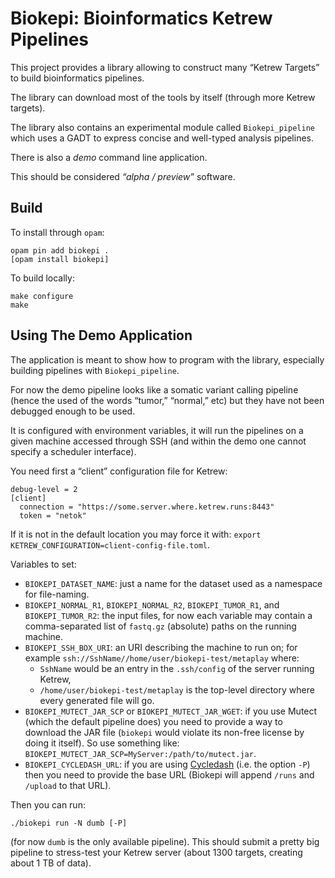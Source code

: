 Biokepi: Bioinformatics Ketrew Pipelines
========================================

This project provides a library allowing to construct many “Ketrew Targets” to
build bioinformatics pipelines. 

The library can download most of the tools by itself (through more Ketrew
targets).

The library also contains an experimental module called `Biokepi_pipeline` which
uses a GADT to express concise and well-typed analysis pipelines.

There is also a *demo* command line application.

This should be considered *“alpha / preview”* software.

Build
-----

To install through `opam`:

    opam pin add biokepi .
    [opam install biokepi]


To build locally:

    make configure
    make

Using The Demo Application
--------------------------

The application is meant to show how to program with the library, especially
building pipelines with `Biokepi_pipeline`.

For now the demo pipeline looks like a somatic variant calling pipeline (hence
the used of the words “tumor,” “normal,” etc) but they have not been debugged
enough to be used.

It is configured with environment variables, it will run the pipelines on a
given machine accessed through SSH (and within the demo one cannot specify a
scheduler interface).

You need first a “client” configuration file for Ketrew:

```
debug-level = 2
[client]
  connection = "https://some.server.where.ketrew.runs:8443"
  token = "netok"
```

If it is not in the default location you may force it with:
`export KETREW_CONFIGURATION=client-config-file.toml`.

Variables to set:

- `BIOKEPI_DATASET_NAME`: just a name for the dataset used as a namespace for
file-naming.
- `BIOKEPI_NORMAL_R1`, `BIOKEPI_NORMAL_R2`, `BIOKEPI_TUMOR_R1`, and
`BIOKEPI_TUMOR_R2`: the input files, for now each variable may contain a
comma-separated list of `fastq.gz` (absolute) paths on the running machine.
- `BIOKEPI_SSH_BOX_URI`: an URI describing the machine to run on; for example
`ssh://SshName//home/user/biokepi-test/metaplay` where:
    - `SshName` would be an entry in the `.ssh/config` of the server running
    Ketrew,
    - `/home/user/biokepi-test/metaplay` is the top-level directory where every
    generated file will go.
- `BIOKEPI_MUTECT_JAR_SCP` or `BIOKEPI_MUTECT_JAR_WGET`: if you use Mutect
(which the default pipeline does) you need to provide a way to download the
JAR file (`biokepi` would violate its non-free license by doing it
itself). So use something like:
`BIOKEPI_MUTECT_JAR_SCP=MyServer:/path/to/mutect.jar`.
- `BIOKEPI_CYCLEDASH_URL`: if you are using
[Cycledash](https://github.com/hammerlab/cycledash) (i.e. the option `-P`) then 
you need to provide the base URL (Biokepi will append `/runs` and `/upload` to
that URL).

Then you can run:

    ./biokepi run -N dumb [-P]
    
(for now `dumb` is the only available pipeline).
This should submit a pretty big pipeline to stress-test your Ketrew server
(about 1300 targets, creating about 1 TB of data).

